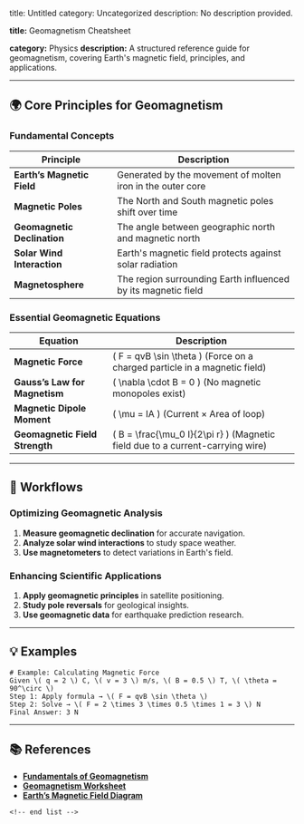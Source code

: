 title: Untitled
category: Uncategorized
description: No description provided.

**title:** Geomagnetism Cheatsheet

**category:** Physics
**description:** A structured reference guide for geomagnetism, covering Earth's magnetic field, principles, and applications.

---

## 🌍 **Core Principles for Geomagnetism**

### **Fundamental Concepts**

| Principle                         | Description                                                   |
| --------------------------------- | ------------------------------------------------------------- |
| **Earth’s Magnetic Field** | Generated by the movement of molten iron in the outer core    |
| **Magnetic Poles**          | The North and South magnetic poles shift over time            |
| **Geomagnetic Declination** | The angle between geographic north and magnetic north         |
| **Solar Wind Interaction**  | Earth's magnetic field protects against solar radiation       |
| **Magnetosphere**           | The region surrounding Earth influenced by its magnetic field |

### **Essential Geomagnetic Equations**

| Equation                             | Description                                                                      |
| ------------------------------------ | -------------------------------------------------------------------------------- |
| **Magnetic Force**             | \( F = qvB \sin \theta \) (Force on a charged particle in a magnetic field)      |
| **Gauss’s Law for Magnetism** | \( \nabla \cdot B = 0 \) (No magnetic monopoles exist)                           |
| **Magnetic Dipole Moment**     | \( \mu = IA \) (Current × Area of loop)                                         |
| **Geomagnetic Field Strength** | \( B = \frac{\mu_0 I}{2\pi r} \) (Magnetic field due to a current-carrying wire) |

---

## 🔄 **Workflows**

### **Optimizing Geomagnetic Analysis**

1. **Measure geomagnetic declination** for accurate navigation.
2. **Analyze solar wind interactions** to study space weather.
3. **Use magnetometers** to detect variations in Earth's field.

### **Enhancing Scientific Applications**

1. **Apply geomagnetic principles** in satellite positioning.
2. **Study pole reversals** for geological insights.
3. **Use geomagnetic data** for earthquake prediction research.

---

## 💡 **Examples**

```plaintext
# Example: Calculating Magnetic Force
Given \( q = 2 \) C, \( v = 3 \) m/s, \( B = 0.5 \) T, \( \theta = 90^\circ \)  
Step 1: Apply formula → \( F = qvB \sin \theta \)  
Step 2: Solve → \( F = 2 \times 3 \times 0.5 \times 1 = 3 \) N  
Final Answer: 3 N  
```

---

## 📚 **References**

- **[Fundamentals of Geomagnetism](https://edurev.in/t/212814/Fundamentals-of-Geomagnetism)**
- **[Geomagnetism Worksheet](https://www.liveworksheets.com/w/en/ciencias-naturales/130448)**
- **[Earth’s Magnetic Field Diagram](https://www.freepik.com/premium-vector/vector-layered-paper-cut-style-earth-magnetic-geomagnetic-field-diagram-education-poster-template-planet-earth-surrounded-by-magnetic-field-created-by-rotation-earth-its-axis_77793411.htm)**

```
<!-- end list -->
```